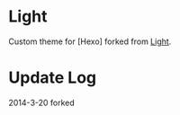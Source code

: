 # Light

Custom theme for [Hexo] forked from [Light](https://github.com/hexojs/hexo-theme-light).

# Update Log
2014-3-20 forked
